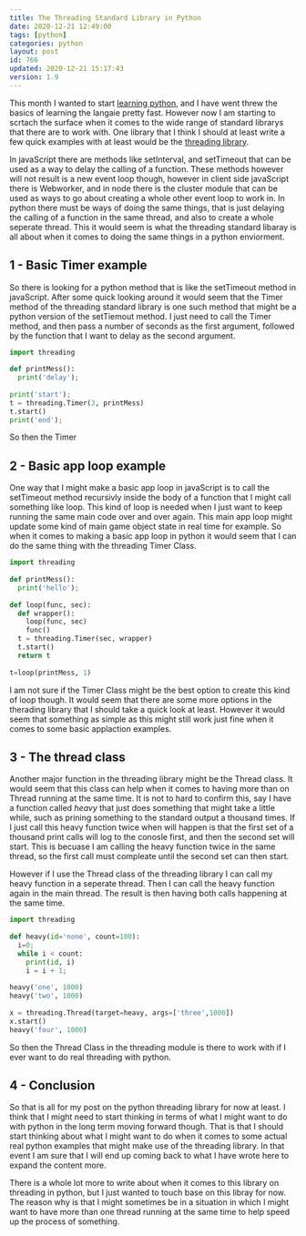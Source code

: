 ```yaml
---
title: The Threading Standard Library in Python 
date: 2020-12-21 12:49:00
tags: [python]
categories: python
layout: post
id: 766
updated: 2020-12-21 15:17:43
version: 1.9
---
```


This month I wanted to start [learning python](https://docs.python.org/3/tutorial/), and I have went threw the basics of learning the langaie pretty fast. However now I am starting to scrtach the surface when it comes to the wide range of standard librarys that there are to work with. One library that I think I should at least write a few quick examples with at least would be the [threading library](https://docs.python.org/3.7/library/threading.html).

In javaScript there are methods like setInterval, and setTimeout that can be used as a way to delay the calling of a function. These methods however will not result is a new event loop though, however in client side javaScript there is Webworker, and in node there is the cluster module that can be used as ways to go about creating a whole other event loop to work in. In python there must be ways of doing the same things, that is just delaying the calling of a function in the same thread, and also to create a whole seperate thread. This it would seem is what the threading standard libaray is all about when it comes to doing the same things in a python enviorment.

<!-- more -->

## 1 - Basic Timer example

So there is looking for a python method that is like the setTimeout method in javaScript. After some quick looking around it would seem that the Timer method of the threading standard library is one such method that might be a python version of the setTiemout method. I just need to call the Timer method, and then pass a number of seconds as the first argument, followed by the function that I want to delay as the second argument.

```python
import threading
 
def printMess():
  print('delay');
 
print('start');
t = threading.Timer(3, printMess)
t.start()
print('end');
```

So then the Timer

## 2 - Basic app loop example

One way that I might make a basic app loop in javaScript is to call the setTimeout method recursivly inside the body of a function that I might call something like loop. This kind of loop is needed when I just want to keep running the same main code over and over again. This main app loop might update some kind of main game object state in real time for example. So when it comes to making a basic app loop in python it would seem that I can do the same thing with the threading Timer Class.

```python
import threading
 
def printMess():
  print('hello');
 
def loop(func, sec):
  def wrapper():
    loop(func, sec)
    func()
  t = threading.Timer(sec, wrapper)
  t.start()
  return t
 
t=loop(printMess, 1)
```

I am not sure if the Timer Class might be the best option to create this kind of loop though. It would seem that there are some more options in the therading library that I should take a quick look at least. However it would seem that something as simple as this might still work just fine when it comes to some basic applaction examples.

## 3 - The thread class

Another major function in the threading library might be the Thread class. It would seem that this class can help when it comes to having more than on Thread running at the same time. It is not to hard to confirm this, say I have a function called _heavy_ that just does something that might take a little while, such as prining something to the standard output a thousand times. If I just call this heavy function twice when will happen is that the first set of a thousand print calls will log to the conosle first, and then the second set will start. This is becuase I am calling the heavy function twice in the same thread, so the first call must compleate until the second set can then start.

However if I use the Thread class of the threading library I can call my heavy function in a seperate thread. Then I can call the heavy function again in the main thread. The result is then having both calls happening at the same time.

```python
import threading
 
def heavy(id='none', count=100):
  i=0;
  while i < count:
    print(id, i)
    i = i + 1;
 
heavy('one', 1000)
heavy('two', 1000)
 
x = threading.Thread(target=heavy, args=['three',1000])
x.start()
heavy('four', 1000)
```

So then the Thread Class in the threading module is there to work with if I ever want to do real threading with python.

## 4 - Conclusion

So that is all for my post on the python threading library for now at least. I think that I might need to start thinking in terms of what I might want to do with python in the long term moving forward though. That is that I should start thinking about what I might want to do when it comes to some actual real python examples that might make use of the threading library. In that event I am sure that I will end up coming back to what I have wrote here to expand the content more.

There is a whole lot more to write about when it comes to this library on threading in python, but I just wanted to touch base on this libray for now. The reason why is that I might sometimes be in a situation in which I might want to have more than one thread running at the same time to help speed up the process of something.